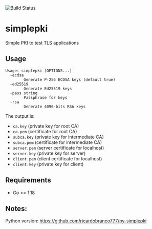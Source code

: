 ![Build Status](https://github.com/ricardobranco777/simplepki/actions/workflows/ci.yml/badge.svg)

# simplepki

Simple PKI to test TLS applications

## Usage

```
Usage: simplepki [OPTIONS...]
  -ecdsa
    	Generate P-256 ECDSA keys (default true)
  -ed25519
    	Generate Ed25519 keys
  -pass string
    	Passphrase for keys
  -rsa
    	Generate 4096-bits RSA keys
```

The output is:
- `ca.key` (private key for root CA)
- `ca.pem` (certificate for root CA)
- `subca.key` (private key for intermediate CA)
- `subca.pem` (certificate for intermediate CA)
- `server.pem` (server certificate for localhost)
- `server.key` (private key for server)
- `client.pem` (client certificate for localhost)
- `client.key` (private key for client)

## Requirements

- Go >= 1.18

## Notes:

Python version: https://github.com/ricardobranco777/py-simplepki
